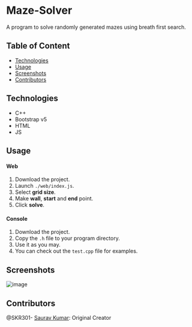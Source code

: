 # Maze-Solver
A program to solve randomly generated mazes using breath first search.
  
## Table of Content
- [Technologies](#technologies)
- [Usage](#usage)
- [Screenshots](#screenshots)
- [Contributors](#contributors)

## Technologies
- C++
- Bootstrap v5
- HTML
- JS

## Usage
#### Web 
1. Download the project.
2. Launch `./web/index.js`.
3. Select **grid size**.
4. Make **wall**, **start** and **end** point.
5. Click **solve**.

#### Console
1. Download the project.
3. Copy the `.h` file to your program directory.
4. Use it as you may.
5. You can check out the `test.cpp` file for examples.

## Screenshots
![image](https://user-images.githubusercontent.com/47807051/192112585-7df52524-9585-48fc-9149-cae1f326f348.png)

## Contributors
@SKR301- [Saurav Kumar](https://github.com/SKR301): Original Creator
